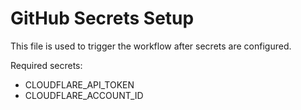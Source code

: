 # GitHub Secrets Setup

This file is used to trigger the workflow after secrets are configured.

Required secrets:
- CLOUDFLARE_API_TOKEN
- CLOUDFLARE_ACCOUNT_ID
